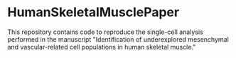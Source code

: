 # HumanSkeletalMusclePaper

This repository contains code to reproduce the single-cell analysis performed in the manuscript "Identification of underexplored mesenchymal and vascular-related cell populations in human skeletal muscle."

